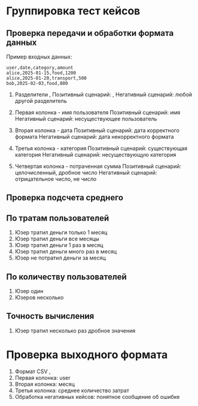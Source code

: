 # Группировка тест кейсов

## Проверка передачи и обработки формата данных

Пример входных данных:

```csv
user,date,category,amount
alice,2025-01-15,food,1200
alice,2025-01-20,transport,500
bob,2025-02-03,food,800
````

1) Разделители ,
   Позитивный сценарий: ,
   Негативный сценарий: любой другой разделитель

2) Первая колонка - имя пользователя
   Позитивный сценарий: имя
   Негативный сценарий: несуществующее пользователь

3) Вторая колонка - дата
   Позитивный сценарий: дата корректного формата
   Негативный сценарий: дата некорректного формата

4) Третья колонка - категория
   Позитивный сценарий: существующая категория
   Негативный сценарий: несуществующую категория

5) Четвертая колонка - потраченная сумма
   Позитивный сценарий: целочисленный, дробное число
   Негативный сценарий: отрицательное число, не число

## Проверка подсчета среднего

## По тратам пользователей
1) Юзер тратил деньги только 1 месяц
2) Юзер тратил деньги все месяцы
3) Юзер тратил деньги 1 раз в месяц
4) Юзер тратил деньги много раз в месяц
5) Юзер не потратил деньги за месяц

## По количеству пользователей
1) Юзер один
2) Юзеров несколько

## Точность вычисления
1) Юзер тратил несколько раз дробное значения

# Проверка выходного формата
1) Формат CSV ,
2) Первая колонка: user
3) Вторая колонка: месяц
4) Третья колонка: среднее количество затрат
5) Обработка негативных кейсов: понятное сообщение об ошибке 